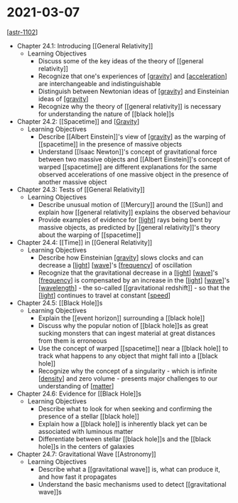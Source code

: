 # 2021-03-07

[[astr-1102]]

- Chapter 24.1: Introducing [[General Relativity]]
  - Learning Objectives
    - Discuss some of the key ideas of the theory of [[general relativity]]
    - Recognize that one's experiences of [[gravity]] and [[acceleration]] are interchangeable and indistinguishable
    - Distinguish between Newtonian ideas of [[gravity]] and Einsteinian ideas of [[gravity]]
    - Recognize why the theory of [[general relativity]] is necessary for understanding the nature of [[black hole]]s
- Chapter 24.2: [[Spacetime]] and [[Gravity]]
  - Learning Objectives
    - Describe [[Albert Einstein]]'s view of [[gravity]] as the warping of [[spacetime]] in the presence of massive objects
    - Understand [[Isaac Newton]]'s concept of gravitational force between two massive objects and [[Albert Einstein]]'s concept of warped [[spacetime]] are different explanations for the same observed accelerations of one massive object in the presence of another massive object
- Chapter 24.3: Tests of [[General Relativity]]
  - Learning Objectives
    - Describe unusual motion of [[Mercury]] around the [[Sun]] and explain how [[general relativity]] explains the observed behaviour
    - Provide examples of evidence for [[light]] rays being bent by massive objects, as predicted by [[general relativity]]'s theory about the warping of [[spacetime]]
- Chapter 24.4: [[Time]] in [[General Relativity]]
  - Learning Objectives
    - Describe how Einsteinian [[gravity]] slows clocks and can decrease a [[light]] [[wave]]'s [[frequency]] of oscillation
    - Recognize that the gravitational decrease in a [[light]] [[wave]]'s [[frequency]] is compensated by an increase in the [[light]] [[wave]]'s [[wavelength]] - the so-called [[gravitational redshift]] - so that the [[light]] continues to travel at constant [[speed]]
- Chapter 24.5: [[Black Hole]]s
  - Learning Objectives
    - Explain the [[event horizon]] surrounding a [[black hole]]
    - Discuss why the popular notion of [[black hole]]s as great sucking monsters that can ingest material at great distances from them is erroneous
    - Use the concept of warped [[spacetime]] near a [[black hole]] to track what happens to any object that might fall into a [[black hole]]
    - Recognize why the concept of a singularity - which is infinite [[density]] and zero volume - presents major challenges to our understanding of [[matter]]
- Chapter 24.6: Evidence for [[Black Hole]]s
  - Learning Objectives
    - Describe what to look for when seeking and confirming the presence of a stellar [[black hole]]
    - Explain how a [[black hole]] is inherently black yet can be associated with luminous matter
    - Differentiate between stellar [[black hole]]s and the [[black hole]]s in the centers of galaxies
- Chapter 24.7: Gravitational Wave [[Astronomy]]
  - Learning Objectives
    - Describe what a [[gravitational wave]] is, what can produce it, and how fast it propagates
    - Understand the basic mechanisms used to detect [[gravitational wave]]s

[//begin]: # "Autogenerated link references for markdown compatibility"
[astr-1102]: astr-1102 "ASTR 1102 - Intro to Stars and Galaxies"
[gravity]: gravity "Gravity"
[acceleration]: acceleration "Acceleration"
[light]: light "Light"
[wave]: wave "Wave"
[frequency]: frequency "Frequency"
[wavelength]: wavelength "Wavelength"
[speed]: speed "Speed"
[density]: density "Density"
[matter]: matter "Matter"
[//end]: # "Autogenerated link references"